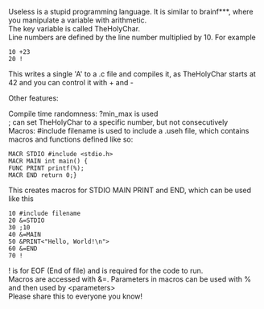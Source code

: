 Useless is a stupid programming language. It is similar to brainf***, where you manipulate a variable with arithmetic.<br>The key variable is called TheHolyChar.<br>Line numbers are defined by the line number multiplied by 10. For example
```
10 +23
20 !
```
This writes a single 'A' to a .c file and compiles it, as TheHolyChar starts at 42 and you can control it with + and -

Other features:

Compile time randomness: ?min_max is used<br>; can set TheHolyChar to a specific number, but not consecutively<br>Macros: #include filename is used to include a .useh file, which contains macros and functions defined like so:
```
MACR STDIO #include <stdio.h>
MACR MAIN int main() {
FUNC PRINT printf(%);
MACR END return 0;}
```
This creates macros for STDIO MAIN PRINT and END, which can be used like this

```
10 #include filename
20 &=STDIO
30 ;10
40 &=MAIN
50 &PRINT<"Hello, World!\n">
60 &=END
70 !
```

! is for EOF (End of file) and is required for the code to run.<br>Macros are accessed with &=. Parameters in macros can be used with % and then used by \<parameters\><br>
Please share this to everyone you know!
